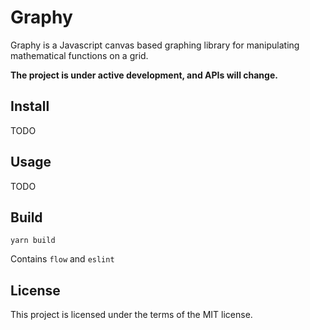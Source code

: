 # Graphy

Graphy is a Javascript canvas based graphing library for manipulating mathematical functions on a grid.

__The project is under active development, and APIs will change.__

## Install

TODO

## Usage

TODO

## Build

`yarn build`

Contains `flow` and `eslint`

## License

This project is licensed under the terms of the MIT license.
